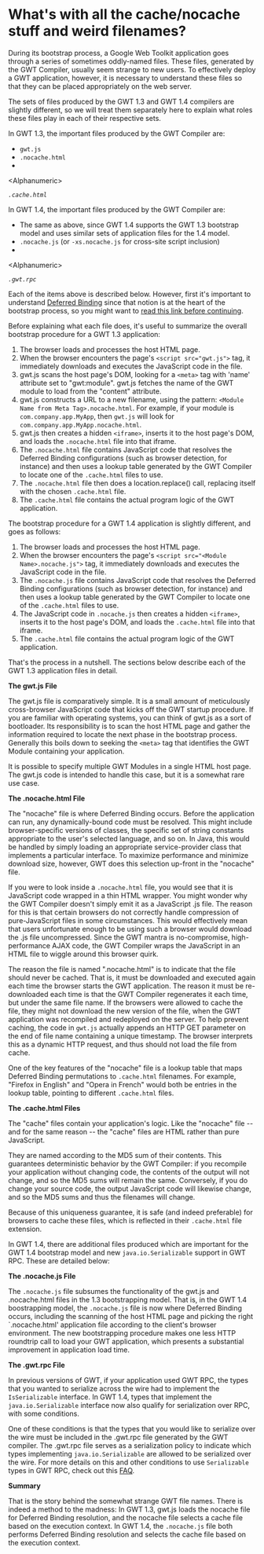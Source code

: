 # What's with all the cache/nocache stuff and weird filenames? #

During its bootstrap process, a Google Web Toolkit application goes through a series of sometimes oddly-named files.  These files, generated by the GWT Compiler, usually seem strange to new users.  To effectively deploy a GWT application, however, it is necessary to understand these files so that they can be placed appropriately on the web server.

The sets of files produced by the GWT 1.3 and GWT 1.4 compilers are slightly different, so we will treat them separately here to explain what roles these files play in each of their respective sets.

In GWT 1.3, the important files produced by the GWT Compiler are:

  * `gwt.js`
  * _<Module Name>_`.nocache.html`
  * 

&lt;Alphanumeric&gt;

_`.cache.html`_

In GWT 1.4, the important files produced by the GWT Compiler are:
  * The same as above, since GWT 1.4 supports the GWT 1.3 bootstrap model and uses similar sets of application files for the 1.4 model.
  * _<Module Name>_`.nocache.js` (or _<Module Name>_`-xs.nocache.js` for cross-site script inclusion)
  * 

&lt;Alphanumeric&gt;

_`.gwt.rpc`_

Each of the items above is described below.  However, first it's important to understand [Deferred Binding](FAQ_DeferredBindingDefinition.md) since that notion is at the heart of the bootstrap process, so you might want to [read this link before continuing](FAQ_DeferredBindingDefinition.md).

Before explaining what each file does, it's useful to summarize the overall bootstrap procedure for a GWT 1.3 application:

  1. The browser loads and processes the host HTML page.
  1. When the browser encounters the page's `<script src="gwt.js">` tag, it immediately downloads and executes the JavaScript code in the file.
  1. gwt.js scans the host page's DOM, looking for a `<meta>` tag with 'name' attribute set to "gwt:module".  gwt.js fetches the name of the GWT module to load from the "content" attribute.
  1. gwt.js constructs a URL to a new filename, using the pattern:  `<Module Name from Meta Tag>.nocache.html`. For example, if your module is `com.company.app.MyApp`, then `gwt.js` will look for `com.company.app.MyApp.nocache.html`.
  1. gwt.js then creates a hidden `<iframe>`, inserts it to the host page's DOM, and loads the `.nocache.html` file into that iframe.
  1. The `.nocache.html` file contains JavaScript code that resolves the Deferred Binding configurations (such as browser detection, for instance) and then uses a lookup table generated by the GWT Compiler to locate one of the `.cache.html` files to use.
  1. The `.nocache.html` file then does a location.replace() call, replacing itself with the chosen `.cache.html` file.
  1. The `.cache.html` file contains the actual program logic of the GWT application.

The bootstrap procedure for a GWT 1.4 application is slightly different, and goes as follows:

  1. The browser loads and processes the host HTML page.
  1. When the browser encounters the page's `<script src="<Module Name>.nocache.js">` tag, it immediately downloads and executes the JavaScript code in the file.
  1. The `.nocache.js` file contains JavaScript code that resolves the Deferred Binding configurations (such as browser detection, for instance) and then uses a lookup table generated by the GWT Compiler to locate one of the `.cache.html` files to use.
  1. The JavaScript code in `.nocache.js` then creates a hidden `<iframe>`, inserts it to the host page's DOM, and loads the `.cache.html` file into that iframe.
  1. The `.cache.html` file contains the actual program logic of the GWT application.


That's the process in a nutshell.  The sections below describe each of the GWT 1.3 application files in detail.

**The gwt.js File**

The gwt.js file is comparatively simple.  It is a small amount of meticulously cross-browser JavaScript code that kicks off the GWT startup procedure.  If you are familiar with operating systems, you can think of gwt.js as a sort of bootloader.  Its responsibility is to scan the host HTML page and gather the information required to locate the next phase in the bootstrap process.  Generally this boils down to seeking the `<meta>` tag that identifies the GWT Module containing your application.

It is possible to specify multiple GWT Modules in a single HTML host page.  The gwt.js code is intended to handle this case, but it is a somewhat rare use case.

**The .nocache.html File**

The "nocache" file is where Deferred Binding occurs.  Before the application can run, any dynamically-bound code must be resolved.  This might include browser-specific versions of classes, the specific set of string constants appropriate to the user's selected language, and so on.  In Java, this would be handled by simply loading an appropriate service-provider class that implements a particular interface. To maximize performance and minimize download size, however, GWT does this selection up-front in the "nocache" file.

If you were to look inside a `.nocache.html` file, you would see that it is JavaScript code wrapped in a thin HTML wrapper.  You might wonder why the GWT Compiler doesn't simply emit it as a JavaScript .js file.  The reason for this is that certain browsers do not correctly handle compression of pure-JavaScript files in some circumstances.  This would effectively mean that users unfortunate enough to be using such a browser would download the .js file uncompressed.  Since the GWT mantra is no-compromise, high-performance AJAX code, the GWT Compiler wraps the JavaScript in an HTML file to wiggle around this browser quirk.

The reason the file is named ".nocache.html" is to indicate that the file should never be cached.  That is, it must be downloaded and executed again each time the browser starts the GWT application.  The reason it must be re-downloaded each time is that the GWT Compiler regenerates it each time, but under the same file name.  If the browsers were allowed to cache the file, they might not download the new version of the file, when the GWT application was recompiled and redeployed on the server.  To help prevent caching, the code in `gwt.js` actually appends an HTTP GET parameter on the end of file name containing a unique timestamp.  The browser interprets this as a dynamic HTTP request, and thus should not load the file from cache.

One of the key features of the "nocache" file is a lookup table that maps Deferred Binding permutations to `.cache.html` filenames.  For example, "Firefox in English" and "Opera in French" would both be entries in the lookup table, pointing to different `.cache.html` files.

**The .cache.html Files**

The "cache" files contain your application's logic.  Like the "nocache" file -- and for the same reason -- the "cache" files are HTML rather than pure JavaScript.

They are named according to the MD5 sum of their contents.  This guarantees deterministic behavior by the GWT Compiler:  if you recompile your application without changing code, the contents of the output will not change, and so the MD5 sums will remain the same.  Conversely, if you do change your source code, the output JavaScript code will likewise change, and so the MD5 sums and thus the filenames will change.

Because of this uniqueness guarantee, it is safe (and indeed preferable) for browsers to cache these files, which is reflected in their `.cache.html` file extension.

In GWT 1.4, there are additional files produced which are important for the GWT 1.4 bootstrap model and new `java.io.Serializable` support in GWT RPC. These are detailed below:

**The .nocache.js File**

The `.nocache.js` file subsumes the functionality of the gwt.js and .nocache.html files in the 1.3 bootstrapping model. That is, in the GWT 1.4 boostrapping model, the `.nocache.js` file is now where Deferred Binding occurs, including the scanning of the host HTML page and picking the right `.nocache.html' application file according to the client's browser environment. The new bootstrapping procedure makes one less HTTP roundtrip call to load your GWT application, which presents a substantial improvement in application load time.

**The .gwt.rpc File**

In previous versions of GWT, if your application used GWT RPC, the types that you wanted to serialize across the wire had to implement the `IsSerializable` interface. In GWT 1.4, types that implement the `java.io.Serializable` interface now also qualify for serialization over RPC, with some conditions.

One of these conditions is that the types that you would like to serialize over the wire must be included in the .gwt.rpc file generated by the GWT compiler. The .gwt.rpc file serves as a serialization policy to indicate which types implementing `java.io.Serializable` are allowed to be serialized over the wire. For more details on this and other conditions to use `Serializable` types in GWT RPC, check out this [FAQ](FAQ_RPCSerializationSupport.md).

**Summary**

That is the story behind the somewhat strange GWT file names.  There is indeed a method to the madness:  In GWT 1.3, gwt.js loads the nocache file for Deferred Binding resolution, and the nocache file selects a cache file based on the execution context. In GWT 1.4, the `.nocache.js` file both performs Deferred Binding resolution and selects the cache file based on the execution context.